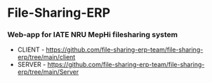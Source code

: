 # File-Sharing-ERP
### Web-app for IATE NRU MepHi filesharing system

* CLIENT - https://github.com/file-sharing-erp-team/file-sharing-erp/tree/main/client
* SERVER - https://github.com/file-sharing-erp-team/file-sharing-erp/tree/main/Server
